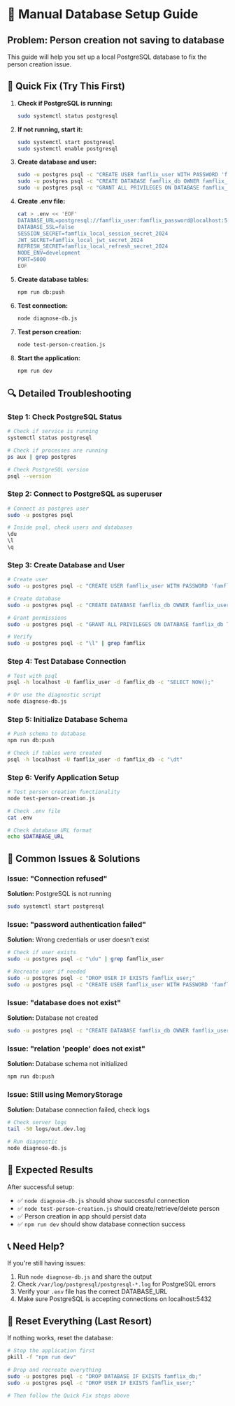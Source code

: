 # 🔧 Manual Database Setup Guide

## Problem: Person creation not saving to database

This guide will help you set up a local PostgreSQL database to fix the person creation issue.

## 🚀 Quick Fix (Try This First)

1. **Check if PostgreSQL is running:**
   ```bash
   sudo systemctl status postgresql
   ```

2. **If not running, start it:**
   ```bash
   sudo systemctl start postgresql
   sudo systemctl enable postgresql
   ```

3. **Create database and user:**
   ```bash
   sudo -u postgres psql -c "CREATE USER famflix_user WITH PASSWORD 'famflix_password';"
   sudo -u postgres psql -c "CREATE DATABASE famflix_db OWNER famflix_user;"
   sudo -u postgres psql -c "GRANT ALL PRIVILEGES ON DATABASE famflix_db TO famflix_user;"
   ```

4. **Create .env file:**
   ```bash
   cat > .env << 'EOF'
   DATABASE_URL=postgresql://famflix_user:famflix_password@localhost:5432/famflix_db
   DATABASE_SSL=false
   SESSION_SECRET=famflix_local_session_secret_2024
   JWT_SECRET=famflix_local_jwt_secret_2024
   REFRESH_SECRET=famflix_local_refresh_secret_2024
   NODE_ENV=development
   PORT=5000
   EOF
   ```

5. **Create database tables:**
   ```bash
   npm run db:push
   ```

6. **Test connection:**
   ```bash
   node diagnose-db.js
   ```

7. **Test person creation:**
   ```bash
   node test-person-creation.js
   ```

8. **Start the application:**
   ```bash
   npm run dev
   ```

## 🔍 Detailed Troubleshooting

### Step 1: Check PostgreSQL Status
```bash
# Check if service is running
systemctl status postgresql

# Check if processes are running
ps aux | grep postgres

# Check PostgreSQL version
psql --version
```

### Step 2: Connect to PostgreSQL as superuser
```bash
# Connect as postgres user
sudo -u postgres psql

# Inside psql, check users and databases
\du
\l
\q
```

### Step 3: Create Database and User
```bash
# Create user
sudo -u postgres psql -c "CREATE USER famflix_user WITH PASSWORD 'famflix_password';"

# Create database
sudo -u postgres psql -c "CREATE DATABASE famflix_db OWNER famflix_user;"

# Grant permissions
sudo -u postgres psql -c "GRANT ALL PRIVILEGES ON DATABASE famflix_db TO famflix_user;"

# Verify
sudo -u postgres psql -c "\l" | grep famflix
```

### Step 4: Test Database Connection
```bash
# Test with psql
psql -h localhost -U famflix_user -d famflix_db -c "SELECT NOW();"

# Or use the diagnostic script
node diagnose-db.js
```

### Step 5: Initialize Database Schema
```bash
# Push schema to database
npm run db:push

# Check if tables were created
psql -h localhost -U famflix_user -d famflix_db -c "\dt"
```

### Step 6: Verify Application Setup
```bash
# Test person creation functionality
node test-person-creation.js

# Check .env file
cat .env

# Check database URL format
echo $DATABASE_URL
```

## 🐛 Common Issues & Solutions

### Issue: "Connection refused"
**Solution:** PostgreSQL is not running
```bash
sudo systemctl start postgresql
```

### Issue: "password authentication failed"
**Solution:** Wrong credentials or user doesn't exist
```bash
# Check if user exists
sudo -u postgres psql -c "\du" | grep famflix_user

# Recreate user if needed
sudo -u postgres psql -c "DROP USER IF EXISTS famflix_user;"
sudo -u postgres psql -c "CREATE USER famflix_user WITH PASSWORD 'famflix_password';"
```

### Issue: "database does not exist"
**Solution:** Database not created
```bash
sudo -u postgres psql -c "CREATE DATABASE famflix_db OWNER famflix_user;"
```

### Issue: "relation 'people' does not exist"
**Solution:** Database schema not initialized
```bash
npm run db:push
```

### Issue: Still using MemoryStorage
**Solution:** Database connection failed, check logs
```bash
# Check server logs
tail -50 logs/out.dev.log

# Run diagnostic
node diagnose-db.js
```

## 📝 Expected Results

After successful setup:
- ✅ `node diagnose-db.js` should show successful connection
- ✅ `node test-person-creation.js` should create/retrieve/delete person
- ✅ Person creation in app should persist data
- ✅ `npm run dev` should show database connection success

## 📞 Need Help?

If you're still having issues:
1. Run `node diagnose-db.js` and share the output
2. Check `/var/log/postgresql/postgresql-*.log` for PostgreSQL errors
3. Verify your `.env` file has the correct DATABASE_URL
4. Make sure PostgreSQL is accepting connections on localhost:5432

## 🔄 Reset Everything (Last Resort)

If nothing works, reset the database:
```bash
# Stop the application first
pkill -f "npm run dev"

# Drop and recreate everything
sudo -u postgres psql -c "DROP DATABASE IF EXISTS famflix_db;"
sudo -u postgres psql -c "DROP USER IF EXISTS famflix_user;"

# Then follow the Quick Fix steps above
```
